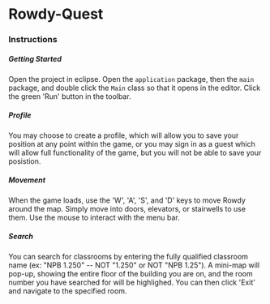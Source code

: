# <h1>Rowdy-Quest</h1>

<style>
  .indent {
    margin-left: 50px;
  }
</style>

<div>
  <h3>Instructions</h3>
  <span class="indent">
    <h5>Getting Started</h5>
    <p>Open the project in eclipse. Open the <code>application</code> package, then the <code>main</code> package, and double click the         <code>Main</code> class so that it opens in the editor. Click the green 'Run' button in the toolbar.</p>
  </span>
    <h5>Profile</h5>
    <p>You may choose to create a profile, which will allow you to save your position at any point within the game, or you may sign in as       a guest which will allow full functionality of the game, but you will not be able to save your posistion.</p>
    <h5>Movement</h5>
    <p>When the game loads, use the 'W', 'A', 'S', and 'D' keys to move Rowdy around the map. Simply move into doors, elevators, or             stairwells to use them. Use the mouse to interact with the menu bar.</p>
    <h5>Search</h5>
    <p>You can search for classrooms by entering the fully qualified classroom name (ex: "NPB 1.250" -- NOT "1.250" or NOT "NPB 1.25"). A       mini-map will pop-up, showing the entire floor of the building you are on, and the room number you have searched for will be               highlighed. You can then click 'Exit' and navigate to the specified room.</p>
</div>
